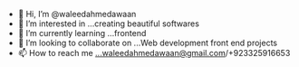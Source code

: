 - 👋 Hi, I’m @waleedahmedawaan
- 👀 I’m interested in ...creating beautiful softwares
- 🌱 I’m currently learning ...frontend
- 💞️ I’m looking to collaborate on ...Web development front end projects
- 📫 How to reach me ...waleedahmedawaan@gmail.com/+923325916653

<!---
waleedahmedawaan/waleedahmedawaan is a ✨ special ✨ repository because its `README.md` (this file) appears on your GitHub profile.
You can click the Preview link to take a look at your changes.
--->
